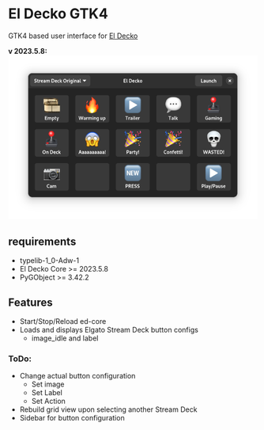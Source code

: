 # El Decko GTK4
GTK4 based user interface for [El Decko](https://github.com/Z-Ray-Entertainment/el-decko)

**v 2023.5.8:**
![](assets/el_decko_gtk4_2023_05_08.png)

## requirements
- typelib-1_0-Adw-1
- El Decko Core >= 2023.5.8
- PyGObject >= 3.42.2

## Features
- Start/Stop/Reload ed-core
- Loads and displays Elgato Stream Deck button configs
  - image_idle and label

### ToDo:
- Change actual button configuration
  - Set image
  - Set Label
  - Set Action
- Rebuild grid view upon selecting another Stream Deck
- Sidebar for button configuration